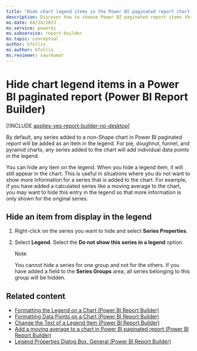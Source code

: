 ```yaml
---
title: "Hide chart legend items in the Power BI paginated report chart | Microsoft Docs"
description: Discover how to choose Power BI paginated report items that appear on the legend to display the essential data in Power BI Report Builder.
ms.date: 04/24/2023
ms.service: powerbi
ms.subservice: report-builder
ms.topic: conceptual
author: kfollis
ms.author: kfollis
ms.reviewer: saurkumar
---
```

# Hide chart legend items in a Power BI paginated report (Power BI Report Builder)

[!INCLUDE [applies-yes-report-builder-no-desktop](../../../includes/applies-yes-report-builder-no-desktop.md)]

By default, any series added to a non-Shape chart in Power BI paginated report will be added as an item in the legend. For pie, doughnut, funnel, and pyramid charts, any series added to the chart will add individual data points in the legend.  
  
 You can hide any item on the legend. When you hide a legend item, it will still appear in the chart. This is useful in situations where you do not want to show more information for a series that is added to the chart. For example, if you have added a calculated series like a moving average to the chart, you may want to hide this entry in the legend so that more information is only shown for the original series.  

## Hide an item from display in the legend  
  
1.  Right-click on the series you want to hide and select **Series Properties**.  
  
2.  Select **Legend**. Select the **Do not show this series in a legend** option.  
  
    > [!NOTE]  
    >  You cannot hide a series for one group and not for the others. If you have added a field to the **Series Groups** area, all series belonging to this group will be hidden.  
  
## Related content

- [Formatting the Legend on a Chart &#40;Power BI Report Builder&#41;](chart-legend-formatting-report-builder.md)   
- [Formatting Data Points on a Chart &#40;Power BI Report Builder&#41;](/sql/reporting-services/report-design/formatting-data-points-on-a-chart-report-builder-and-ssrs)   
- [Change the Text of a Legend Item &#40;Power BI Report Builder&#41;](chart-legend-change-item-text-report-builder.md)   
- [Add a moving average to a chart in Power BI paginated report (Power BI Report Builder)](add-moving-average-chart-report-builder.md)
- [Legend Properties Dialog Box, General &#40;Power BI Report Builder&#41;](chart-legend-formatting-report-builder.md)  
  

